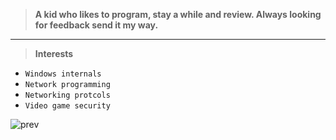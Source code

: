 > **A kid who likes to program, stay a while and review. Always looking for feedback send it my way.**
---
> **Interests**
  + `Windows internals`
  + `Network programming`
  + `Networking protcols`
  + `Video game security`

![prev](https://github-readme-stats.vercel.app/api/top-langs/?username=codeneverdies&layout=compact&show_icons=true&theme=tokyonight)
